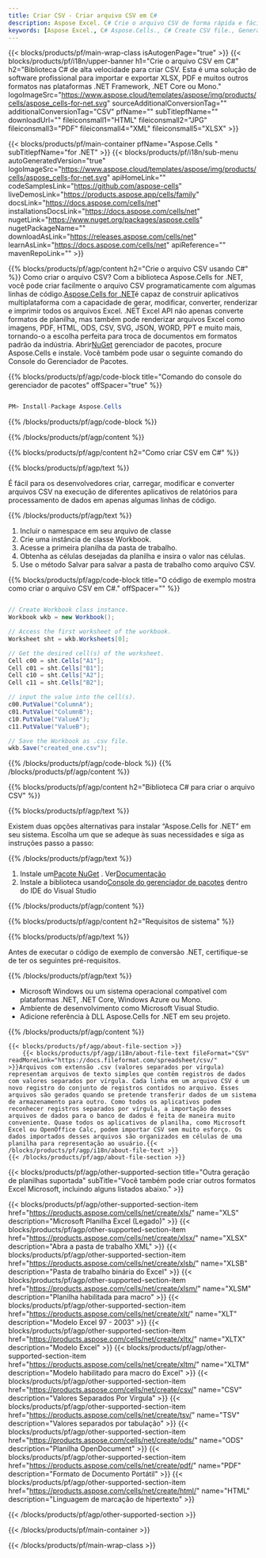 ```yaml
---
title: Criar CSV - Criar arquivo CSV em C#
description: Aspose Excel. C# Crie o arquivo CSV de forma rápida e fácil com Aspose.Cells. Gere o arquivo CSV usando C#. Crie CSV em C#. C# CSV Criador.
keywords: [Aspose Excel., C# Aspose.Cells., C# Create CSV file., Generate CSV file in C#., Create CSV file using C#., Write data to CSV file via C#., Create a CSV file in C#., C# Generate a CSV file., C# CSV Creater]
---
```

{{< blocks/products/pf/main-wrap-class isAutogenPage="true" >}}
{{< blocks/products/pf/i18n/upper-banner h1="Crie o arquivo CSV em C#" h2="Biblioteca C# de alta velocidade para criar CSV. Esta é uma solução de software profissional para importar e exportar XLSX, PDF e muitos outros formatos nas plataformas .NET Framework, .NET Core ou Mono." logoImageSrc="https://www.aspose.cloud/templates/aspose/img/products/cells/aspose_cells-for-net.svg" sourceAdditionalConversionTag="" additionalConversionTag="CSV" pfName="" subTitlepfName="" downloadUrl="" fileiconsmall1="HTML" fileiconsmall2="JPG" fileiconsmall3="PDF" fileiconsmall4="XML" fileiconsmall5="XLSX" >}}

{{< blocks/products/pf/main-container pfName="Aspose.Cells " subTitlepfName="for .NET" >}}
{{< blocks/products/pf/i18n/sub-menu autoGeneratedVersion="true" logoImageSrc="https://www.aspose.cloud/templates/aspose/img/products/cells/aspose_cells-for-net.svg" apiHomeLink="" codeSamplesLink="https://github.com/aspose-cells" liveDemosLink="https://products.aspose.app/cells/family" docsLink="https://docs.aspose.com/cells/net" installationsDocsLink="https://docs.aspose.com/cells/net" nugetLink="https://www.nuget.org/packages/aspose.cells" nugetPackageName="" downloadAsLink="https://releases.aspose.com/cells/net" learnAsLink="https://docs.aspose.com/cells/net" apiReference="" mavenRepoLink="" >}}

{{% blocks/products/pf/agp/content h2="Crie o arquivo CSV usando C#" %}}
 Como criar o arquivo CSV? Com a biblioteca Aspose.Cells for .NET, você pode criar facilmente o arquivo CSV programaticamente com algumas linhas de código.[Aspose.Cells for .NET](https://products.aspose.com/cells/net)é capaz de construir aplicativos multiplataforma com a capacidade de gerar, modificar, converter, renderizar e imprimir todos os arquivos Excel. .NET Excel API não apenas converte formatos de planilha, mas também pode renderizar arquivos Excel como imagens, PDF, HTML, ODS, CSV, SVG, JSON, WORD, PPT e muito mais, tornando-o a escolha perfeita para troca de documentos em formatos padrão da indústria. Abrir[NuGet](https://www.nuget.org/packages/aspose.cells) gerenciador de pacotes, procure Aspose.Cells e instale. Você também pode usar o seguinte comando do Console do Gerenciador de Pacotes.

{{% blocks/products/pf/agp/code-block title="Comando do console do gerenciador de pacotes" offSpacer="true" %}}

```cs

PM> Install-Package Aspose.Cells

```

{{% /blocks/products/pf/agp/code-block %}}
 
{{% /blocks/products/pf/agp/content %}}


{{% blocks/products/pf/agp/content h2="Como criar CSV em C#" %}}

{{% blocks/products/pf/agp/text %}}

 É fácil para os desenvolvedores criar, carregar, modificar e converter arquivos CSV na execução de diferentes aplicativos de relatórios para processamento de dados em apenas algumas linhas de código.

{{% /blocks/products/pf/agp/text %}}

1.  Incluir o namespace em seu arquivo de classe
1.  Crie uma instância de classe Workbook.
1.  Acesse a primeira planilha da pasta de trabalho.
1.  Obtenha as células desejadas da planilha e insira o valor nas células.
1.  Use o método Salvar para salvar a pasta de trabalho como arquivo CSV.

{{% blocks/products/pf/agp/code-block title="O código de exemplo mostra como criar o arquivo CSV em C#." offSpacer="" %}}

```cs

// Create Workbook class instance.
Workbook wkb = new Workbook();

// Access the first worksheet of the workbook.
Worksheet sht = wkb.Worksheets[0];

// Get the desired cell(s) of the worksheet.
Cell c00 = sht.Cells["A1"];
Cell c01 = sht.Cells["B1"];
Cell c10 = sht.Cells["A2"];
Cell c11 = sht.Cells["B2"];

// input the value into the cell(s).
c00.PutValue("ColumnA");
c01.PutValue("ColumnB");
c10.PutValue("ValueA");
c11.PutValue("ValueB");

// Save the Workbook as .csv file.
wkb.Save("created_one.csv");

```

{{% /blocks/products/pf/agp/code-block %}}
{{% /blocks/products/pf/agp/content %}}


{{% blocks/products/pf/agp/content h2="Biblioteca C# para criar o arquivo CSV" %}}

{{% blocks/products/pf/agp/text %}}

Existem duas opções alternativas para instalar “Aspose.Cells for .NET” em seu sistema. Escolha um que se adeque às suas necessidades e siga as instruções passo a passo:

{{% /blocks/products/pf/agp/text %}}

1.  Instale um[Pacote NuGet](https://www.nuget.org/packages/Aspose.Cells/) . Ver[Documentação](https://docs.aspose.com/cells/net/installation/#install-asposecells-for-net-through-nuget)
1.  Instale a biblioteca usando[Console do gerenciador de pacotes](https://docs.aspose.com/cells/net/installation/#install-asposecells-using-the-package-manager-console) dentro do IDE do Visual Studio

{{% /blocks/products/pf/agp/content %}}


{{% blocks/products/pf/agp/content h2="Requisitos de sistema" %}}

{{% blocks/products/pf/agp/text %}}

 Antes de executar o código de exemplo de conversão .NET, certifique-se de ter os seguintes pré-requisitos.

{{% /blocks/products/pf/agp/text %}}

-  Microsoft Windows ou um sistema operacional compatível com plataformas .NET, .NET Core, Windows Azure ou Mono.
-  Ambiente de desenvolvimento como Microsoft Visual Studio.
-  Adicione referência à DLL Aspose.Cells for .NET em seu projeto.

{{% /blocks/products/pf/agp/content %}}

<!-- aboutfile Starts -->
    {{< blocks/products/pf/agp/about-file-section >}}
        {{< blocks/products/pf/agp/i18n/about-file-text fileFormat="CSV" readMoreLink="https://docs.fileformat.com/spreadsheet/csv/" >}}Arquivos com extensão .csv (valores separados por vírgula) representam arquivos de texto simples que contêm registros de dados com valores separados por vírgula. Cada linha em um arquivo CSV é um novo registro do conjunto de registros contidos no arquivo. Esses arquivos são gerados quando se pretende transferir dados de um sistema de armazenamento para outro. Como todos os aplicativos podem reconhecer registros separados por vírgula, a importação desses arquivos de dados para o banco de dados é feita de maneira muito conveniente. Quase todos os aplicativos de planilha, como Microsoft Excel ou OpenOffice Calc, podem importar CSV sem muito esforço. Os dados importados desses arquivos são organizados em células de uma planilha para representação ao usuário.{{< /blocks/products/pf/agp/i18n/about-file-text >}}
    {{< /blocks/products/pf/agp/about-file-section >}}
<!-- aboutfile Ends -->

{{< blocks/products/pf/agp/other-supported-section title="Outra geração de planilhas suportada" subTitle="Você também pode criar outros formatos Excel Microsoft, incluindo alguns listados abaixo." >}}

{{< blocks/products/pf/agp/other-supported-section-item href="https://products.aspose.com/cells/net/create/xls/" name="XLS" description="Microsoft Planilha Excel (Legado)" >}} 
{{< blocks/products/pf/agp/other-supported-section-item href="https://products.aspose.com/cells/net/create/xlsx/" name="XLSX" description="Abra a pasta de trabalho XML" >}} 
{{< blocks/products/pf/agp/other-supported-section-item href="https://products.aspose.com/cells/net/create/xlsb/" name="XLSB" description="Pasta de trabalho binária do Excel" >}} 
{{< blocks/products/pf/agp/other-supported-section-item href="https://products.aspose.com/cells/net/create/xlsm/" name="XLSM" description="Planilha habilitada para macro" >}} 
{{< blocks/products/pf/agp/other-supported-section-item href="https://products.aspose.com/cells/net/create/xlt/" name="XLT" description="Modelo Excel 97 - 2003" >}} 
{{< blocks/products/pf/agp/other-supported-section-item href="https://products.aspose.com/cells/net/create/xltx/" name="XLTX" description="Modelo Excel" >}} 
{{< blocks/products/pf/agp/other-supported-section-item href="https://products.aspose.com/cells/net/create/xltm/" name="XLTM" description="Modelo habilitado para macro do Excel" >}} 
{{< blocks/products/pf/agp/other-supported-section-item href="https://products.aspose.com/cells/net/create/csv/" name="CSV" description="Valores Separados Por Virgula" >}} 
{{< blocks/products/pf/agp/other-supported-section-item href="https://products.aspose.com/cells/net/create/tsv/" name="TSV" description="Valores separados por tabulação" >}} 
{{< blocks/products/pf/agp/other-supported-section-item href="https://products.aspose.com/cells/net/create/ods/" name="ODS" description="Planilha OpenDocument" >}}
{{< blocks/products/pf/agp/other-supported-section-item href="https://products.aspose.com/cells/net/create/pdf/" name="PDF" description="Formato de Documento Portátil" >}} 
{{< blocks/products/pf/agp/other-supported-section-item href="https://products.aspose.com/cells/net/create/html/" name="HTML" description="Linguagem de marcação de hipertexto" >}} 

{{< /blocks/products/pf/agp/other-supported-section >}}

{{< /blocks/products/pf/main-container >}}
    
{{< /blocks/products/pf/main-wrap-class >}}
